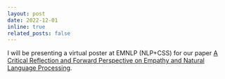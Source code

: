 ```yaml
---
layout: post
date: 2022-12-01 
inline: true
related_posts: false
---
```


I will be presenting a virtual poster at EMNLP (NLP+CSS) for our paper [A Critical Reflection and Forward Perspective on Empathy and Natural Language Processing](https://aclanthology.org/2022.findings-emnlp.157).
